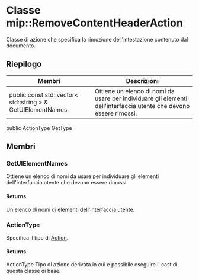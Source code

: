 # <a name="class-mipremovecontentheaderaction"></a>Classe mip::RemoveContentHeaderAction 
Classe di azione che specifica la rimozione dell'intestazione contenuto dal documento.
## <a name="summary"></a>Riepilogo
 Membri                        | Descrizioni                                
--------------------------------|---------------------------------------------
public const std::vector< std::string > & GetUIElementNames | Ottiene un elenco di nomi da usare per individuare gli elementi dell'interfaccia utente che devono essere rimossi.
public ActionType GetType
## <a name="members"></a>Membri
### <a name="getuielementnames"></a>GetUIElementNames
Ottiene un elenco di nomi da usare per individuare gli elementi dell'interfaccia utente che devono essere rimossi.
#### <a name="returns"></a>Returns
Un elenco di nomi di elementi dell'interfaccia utente.
### <a name="actiontype"></a>ActionType
Specifica il tipo di [Action](#classmip_1_1_action).
#### <a name="returns"></a>Returns
ActionType Tipo di azione derivata in cui è possibile eseguire il cast di questa classe di base.